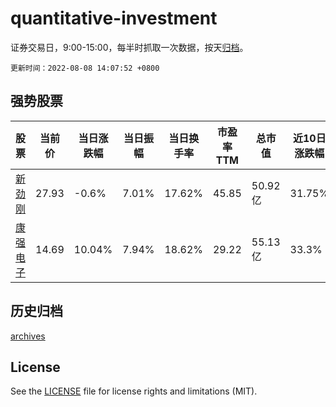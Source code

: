 # quantitative-investment

证券交易日，9:00-15:00，每半时抓取一次数据，按天[归档](archives)。

`更新时间：2022-08-08 14:07:52 +0800`

## 强势股票

|股票|当前价|当日涨跌幅|当日振幅|当日换手率|市盈率TTM|总市值|近10日涨跌幅|
|----|----|----|----|----|----|----|----|
|[新劲刚](https://xueqiu.com/S/SZ300629)|27.93|-0.6%|7.01%|17.62%|45.85|50.92亿|31.75%|
|[康强电子](https://xueqiu.com/S/SZ002119)|14.69|10.04%|7.94%|18.62%|29.22|55.13亿|33.3%|

## 历史归档

[archives](archives)

## License

See the [LICENSE](LICENSE) file for license rights and limitations (MIT).
